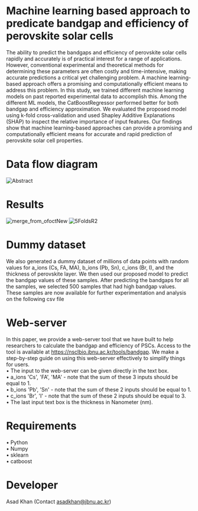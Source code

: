 # Machine learning based approach to predicate bandgap and efficiency of perovskite solar cells

The ability to predict the bandgaps and efficiency of perovskite solar cells rapidly and accurately is of practical interest for a range of applications. However, conventional experimental and theoretical methods for determining these parameters are often costly and time-intensive, making accurate predictions a critical yet challenging problem. A machine learning-based approach offers a promising and computationally efficient means to address this problem. In this study, we trained different machine learning models on past reported experimental data to accomplish this. Among the different ML models, the CatBoostRegressor performed better for both bandgap and efficiency approximation. We evaluated the proposed model using k-fold cross-validation and used Shapley Additive Explanations (SHAP) to inspect the relative importance of input features. Our findings show that machine learning-based approaches can provide a promising and computationally efficient means for accurate and rapid prediction of perovskite solar cell properties.

# Data flow diagram
![Abstract](https://user-images.githubusercontent.com/94437138/236134410-b1a78779-1bb7-48c3-97f1-a6f561c68abf.png)

# Results 
![merge_from_ofoctNew](https://user-images.githubusercontent.com/94437138/236134654-7b1f07ba-cd90-469e-b035-7bb27d6cc4a7.jpg)
![5FoldsR2](https://user-images.githubusercontent.com/94437138/236134681-ffb5a061-edce-4225-94f3-bf83d5cc5ac1.png)

# Dummy dataset
We also generated a dummy dataset of millions of data points with random values for a_ions (Cs, FA, MA), b_ions (Pb, Sn), c_ions (Br, I), and the thickness of perovskite layer. We then used our proposed model to predict the bandgap values of these samples. After predicting the bandgaps for all the samples, we selected 500 samples that had high bandgap values. These samples are now available for further experimentation and analysis on the following csv file

# Web-server
In this paper, we provide a web-server tool that we have built to help researchers to calculate the bandgap and efficiency of PSCs. Access to the tool is available at https://nsclbio.jbnu.ac.kr/tools/bandgap. We make a step-by-step guide on using this web-server effectively to simplify things for users.<br>
•	The input to the web-server can be given directly in the text box. <br>
•	a_ions 'Cs', 'FA', 'MA' - note that the sum of these 3 inputs should be equal to 1.<br>
•	b_ions 'Pb', 'Sn' - note that the sum of these 2 inputs should be equal to 1.<br>
•	c_ions 'Br', 'I' - note that the sum of these 2 inputs should be equal to 3.<br>
•	The last input text box is the thickness in Nanometer (nm).

# Requirements
•	Python <br>
•	Numpy <br>
•	sklearn <br>
•	catboost <br>

# Developer
Asad Khan (Contact asadkhan@jbnu.ac.kr)
